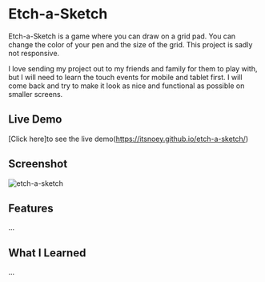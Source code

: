 # Etch-a-Sketch

Etch-a-Sketch is a game where you can draw on a grid pad. You can change the color of your pen and the size of the grid. This project is sadly not responsive. 

I love sending my project out to my friends and family for them to play with, but I will need to learn the touch events for mobile and tablet first. I will come back and try to make it look as nice and functional as possible on smaller screens. 

## Live Demo

[Click here]to see the live demo(https://itsnoey.github.io/etch-a-sketch/)


## Screenshot

![etch-a-sketch](https://user-images.githubusercontent.com/77329731/216556640-813a3183-0ca9-41a3-8b9f-1c1586adac88.png)

## Features

...

## What I Learned

...
